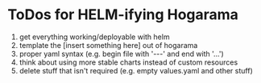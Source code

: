 # ToDos for HELM-ifying Hogarama

1. get everything working/deployable with helm
2. template the [insert something here] out of hogarama
3. proper yaml syntax (e.g. begin file with '---' and end with '...')
4. think about using more stable charts instead of custom resources
3. delete stuff that isn't required (e.g. empty values.yaml and other stuff)